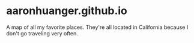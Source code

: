 # aaronhuanger.github.io
A map of all my favorite places. They're all located in California because I don't go traveling very often. 
